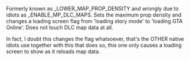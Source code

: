 Formerly known as _LOWER_MAP_PROP_DENSITY and wrongly due to idiots as _ENABLE_MP_DLC_MAPS.
Sets the maximum prop density and changes a loading screen flag from 'loading story mode' to 'loading GTA Online'. Does not touch DLC map data at all.

In fact, I doubt this changes the flag whatsoever, that's the OTHER native idiots use together with this that does so, this one only causes a loading screen to show as it reloads map data.